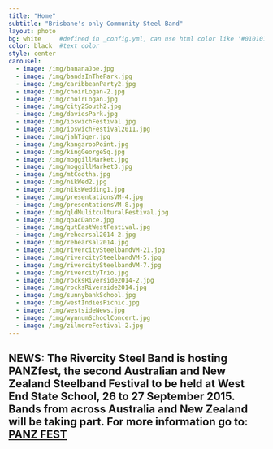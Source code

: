 ```yaml
---
title: "Home"
subtitle: "Brisbane's only Community Steel Band"
layout: photo
bg: white     #defined in _config.yml, can use html color like '#010101'
color: black  #text color
style: center
carousel:
  - image: /img/bananaJoe.jpg
  - image: /img/bandsInThePark.jpg
  - image: /img/caribbeanParty2.jpg
  - image: /img/choirLogan-2.jpg
  - image: /img/choirLogan.jpg
  - image: /img/city2South2.jpg
  - image: /img/daviesPark.jpg
  - image: /img/ipswichFestival.jpg
  - image: /img/ipswichFestival2011.jpg
  - image: /img/jahTiger.jpg
  - image: /img/kangarooPoint.jpg
  - image: /img/kingGeorgeSq.jpg
  - image: /img/moggillMarket.jpg
  - image: /img/moggillMarket3.jpg
  - image: /img/mtCootha.jpg
  - image: /img/nikWed2.jpg
  - image: /img/niksWedding1.jpg
  - image: /img/presentationsVM-4.jpg
  - image: /img/presentationsVM-8.jpg
  - image: /img/qldMulitculturalFestival.jpg
  - image: /img/qpacDance.jpg
  - image: /img/qutEastWestFestival.jpg
  - image: /img/rehearsal2014-2.jpg
  - image: /img/rehearsal2014.jpg
  - image: /img/rivercitySteelbandVM-21.jpg
  - image: /img/rivercitySteelbandVM-5.jpg
  - image: /img/rivercitySteelbandVM-7.jpg
  - image: /img/rivercityTrio.jpg
  - image: /img/rocksRiverside2014-2.jpg
  - image: /img/rocksRiverside2014.jpg
  - image: /img/sunnybankSchool.jpg
  - image: /img/westIndiesPicnic.jpg
  - image: /img/westsideNews.jpg
  - image: /img/wynnumSchoolConcert.jpg
  - image: /img/zilmereFestival-2.jpg
---
```


## NEWS: The Rivercity Steel Band is hosting PANZfest, the second Australian and New Zealand Steelband Festival to be held at West End State School, 26 to 27 September 2015. Bands from across Australia and New Zealand will be taking part. For more information go to: [PANZ FEST](https://www.facebook.com/panzfest2015?ref=settings)



